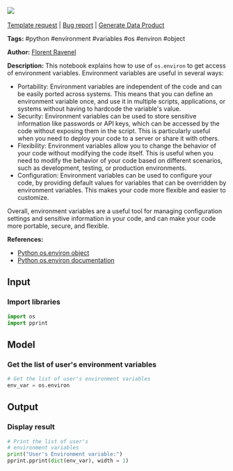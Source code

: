 <a href="https://app.naas.ai/user-redirect/naas/downloader?url=https://raw.githubusercontent.com/jupyter-naas/awesome-notebooks/master/OS/OS_Get_access_of_environment_variables.ipynb" target="_parent"><img src="https://naasai-public.s3.eu-west-3.amazonaws.com/open_in_naas.svg"/></a><br><br><a href="https://github.com/jupyter-naas/awesome-notebooks/issues/new?assignees=&labels=&template=template-request.md&title=Tool+-+Action+of+the+notebook+">Template request</a> | <a href="https://github.com/jupyter-naas/awesome-notebooks/issues/new?assignees=&labels=bug&template=bug_report.md&title=OS+-+Get+access+of+environment+variables:+Error+short+description">Bug report</a> | <a href="https://app.naas.ai/user-redirect/naas/downloader?url=https://raw.githubusercontent.com/jupyter-naas/awesome-notebooks/master/Naas/Naas_Start_data_product.ipynb" target="_parent">Generate Data Product</a>

**Tags:** #python #environment #variables #os #environ #object

**Author:** [Florent Ravenel](https://www.linkedin.com/in/florent-ravenel/)

**Description:** This notebook explains how to use of `os.environ` to get access of environment variables. Environment variables are useful in several ways:
- Portability: Environment variables are independent of the code and can be easily ported across systems. This means that you can define an environment variable once, and use it in multiple scripts, applications, or systems without having to hardcode the variable's value.
- Security: Environment variables can be used to store sensitive information like passwords or API keys, which can be accessed by the code without exposing them in the script. This is particularly useful when you need to deploy your code to a server or share it with others.
- Flexibility: Environment variables allow you to change the behavior of your code without modifying the code itself. This is useful when you need to modify the behavior of your code based on different scenarios, such as development, testing, or production environments.
- Configuration: Environment variables can be used to configure your code, by providing default values for variables that can be overridden by environment variables. This makes your code more flexible and easier to customize.

Overall, environment variables are a useful tool for managing configuration settings and sensitive information in your code, and can make your code more portable, secure, and flexible.

**References:**
- [Python os.environ object](https://www.geeksforgeeks.org/python-os-environ-object/)
- [Python os.environ documentation](https://docs.python.org/3/library/os.html#os.environ)

## Input

### Import libraries


```python
import os
import pprint
```

## Model

### Get the list of user's environment variables


```python
# Get the list of user's environment variables
env_var = os.environ
```

## Output

### Display result


```python
# Print the list of user's
# environment variables
print("User's Environment variable:")
pprint.pprint(dict(env_var), width = 1)
```

 
